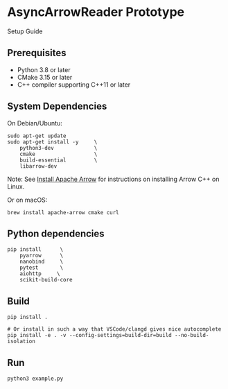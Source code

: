 # AsyncArrowReader Prototype

Setup Guide

## Prerequisites

* Python 3.8 or later
* CMake 3.15 or later
* C++ compiler supporting C++11 or later

## System Dependencies

On Debian/Ubuntu:

```shell
sudo apt-get update
sudo apt-get install -y     \
    python3-dev             \
    cmake                   \
    build-essential         \
    libarrow-dev
```

Note: See [Install Apache Arrow](https://arrow.apache.org/install/) for instructions on installing Arrow C++ on Linux.

Or on macOS:

```shell
brew install apache-arrow cmake curl
```

## Python dependencies

```shell
pip install      \
    pyarrow      \
    nanobind     \
    pytest       \
    aiohttp     \
    scikit-build-core
```

## Build

```shell
pip install .

# Or install in such a way that VSCode/clangd gives nice autocomplete
pip install -e . -v --config-settings=build-dir=build --no-build-isolation
```

## Run

```shell
python3 example.py
```
